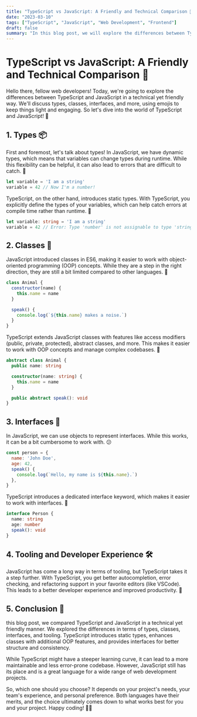 ```yaml
---
title: "TypeScript vs JavaScript: A Friendly and Technical Comparison 🚀"
date: "2023-03-10"
tags: ["TypeScript", "JavaScript", "Web Development", "Frontend"]
draft: false
summary: "In this blog post, we will explore the differences between TypeScript and JavaScript in a technical yet friendly way. We will discuss types, classes, interfaces, and more, using emojis to keep things light and engaging. Get ready to dive into the world of TypeScript and JavaScript! 🌊"
---
```


# TypeScript vs JavaScript: A Friendly and Technical Comparison 🚀

Hello there, fellow web developers! Today, we're going to explore the differences between TypeScript and JavaScript in a technical yet friendly way. We'll discuss types, classes, interfaces, and more, using emojis to keep things light and engaging. So let's dive into the world of TypeScript and JavaScript! 🌊

## 1. Types 📦

First and foremost, let's talk about types! In JavaScript, we have dynamic types, which means that variables can change types during runtime. While this flexibility can be helpful, it can also lead to errors that are difficult to catch. 😬

```javascript
let variable = 'I am a string'
variable = 42 // Now I'm a number!
```

TypeScript, on the other hand, introduces static types. With TypeScript, you explicitly define the types of your variables, which can help catch errors at compile time rather than runtime. 🎉

```typescript
let variable: string = 'I am a string'
variable = 42 // Error: Type 'number' is not assignable to type 'string'.
```

## 2. Classes 🏫

JavaScript introduced classes in ES6, making it easier to work with object-oriented programming (OOP) concepts. While they are a step in the right direction, they are still a bit limited compared to other languages. 🤔

```javascript
class Animal {
  constructor(name) {
    this.name = name
  }

  speak() {
    console.log(`${this.name} makes a noise.`)
  }
}
```

TypeScript extends JavaScript classes with features like access modifiers (public, private, protected), abstract classes, and more. This makes it easier to work with OOP concepts and manage complex codebases. 🚀

```typescript
abstract class Animal {
  public name: string

  constructor(name: string) {
    this.name = name
  }

  public abstract speak(): void
}
```

## 3. Interfaces 📝

In JavaScript, we can use objects to represent interfaces. While this works, it can be a bit cumbersome to work with. 😕

```javascript
const person = {
  name: 'John Doe',
  age: 42,
  speak() {
    console.log(`Hello, my name is ${this.name}.`)
  },
}
```

TypeScript introduces a dedicated interface keyword, which makes it easier to work with interfaces. 🎉

```typescript
interface Person {
  name: string
  age: number
  speak(): void
}
```

## 4. Tooling and Developer Experience 🛠️

JavaScript has come a long way in terms of tooling, but TypeScript takes it a step further. With TypeScript, you get better autocompletion, error checking, and refactoring support in your favorite editors (like VSCode). This leads to a better developer experience and improved productivity. 🌟

## 5. Conclusion 🎉

this blog post, we compared TypeScript and JavaScript in a technical yet friendly manner. We explored the differences in terms of types, classes, interfaces, and tooling. TypeScript introduces static types, enhances classes with additional OOP features, and provides interfaces for better structure and consistency.

While TypeScript might have a steeper learning curve, it can lead to a more maintainable and less error-prone codebase. However, JavaScript still has its place and is a great language for a wide range of web development projects.

So, which one should you choose? It depends on your project's needs, your team's experience, and personal preference. Both languages have their merits, and the choice ultimately comes down to what works best for you and your project. Happy coding! 🎉😄

